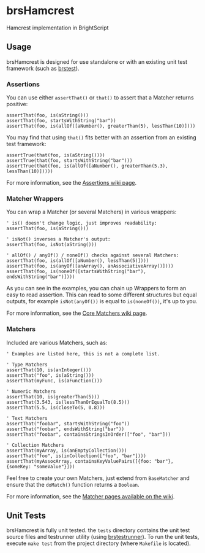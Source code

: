 # brsHamcrest
Hamcrest implementation in BrightScript


## Usage
brsHamcrest is designed for use standalone or with an existing unit test framework (such as [brstest](https://github.com/MarkRoddy/brstest)).


### Assertions
You can use either `assertThat()` or `that()` to assert that a Matcher returns positive:
```brightscript
assertThat(foo, is(aString()))
assertThat(foo, startsWithString("bar"))
assertThat(foo, is(allOf([aNumber(), greaterThan(5), lessThan(10)])))
```

You may find that using `that()` fits better with an assertion from an existing test framework:
```brightscript
assertTrue(that(foo, is(aString())))
assertTrue(that(foo, startsWithString("bar")))
assertTrue(that(foo, is(allOf([aNumber(), greaterThan(5.3), lessThan(10)]))))
```

For more information, see the [Assertions wiki page](https://github.com/imbenjamin/brsHamcrest/wiki/Assertions).

### Matcher Wrappers
You can wrap a Matcher (or several Matchers) in various wrappers:
```brightscript
' is() doesn't change logic, just improves readability:
assertThat(foo, is(aString()))

' isNot() inverses a Matcher's output:
assertThat(foo, isNot(aString()))

' allOf() / anyOf() / noneOf() checks against several Matchers:
assertThat(foo, is(allOf([aNumber(), lessThan(5)])))
assertThat(foo, is(anyOf([anArray(), anAssociativeArray()])))
assertThat(foo, is(noneOf([startsWithString("bar"), endsWithString("bar")])))
```
As you can see in the examples, you can chain up Wrappers to form an easy to read assertion. This can read to some different structures but equal outputs, for example `isNot(anyOf())` is equal to `is(noneOf())`, it's up to you.

For more information, see the [Core Matchers wiki page](https://github.com/imbenjamin/brsHamcrest/wiki/Core-Matchers).


### Matchers
Included are various Matchers, such as:
```brightscript
' Examples are listed here, this is not a complete list.

' Type Matchers
assertThat(10, is(anInteger()))
assertThat("foo", is(aString()))
assertThat(myFunc, is(aFunction()))

' Numeric Matchers
assertThat(10, is(greaterThan(5)))
assertThat(3.543, is(lessThanOrEqualTo(8.5)))
assertThat(5.5, is(closeTo(5, 0.8)))

' Text Matchers
assertThat("foobar", startsWithString("foo"))
assertThat("foobar", endsWithString("bar"))
assertThat("foobar", containsStringsInOrder(["foo", "bar"]))

' Collection Matchers
assertThat(myArray, is(anEmptyCollection()))
assertThat("foo", is(inCollection(["foo", "bar"])))
assertThat(myAssocArray, containsKeyValuePairs([{foo: "bar"}, {someKey: "someValue"}]))
```

Feel free to create your own Matchers, just extend from `BaseMatcher` and ensure that the `doMatch()` function returns a `Boolean`.

For more information, see the [Matcher pages available on the wiki](https://github.com/imbenjamin/brsHamcrest/wiki).

## Unit Tests
brsHamcrest is fully unit tested. the `tests` directory contains the unit test source files and testrunner utility (using [brstestrunner](https://github.com/sky-uk/roku-brstestrunner)). To run the unit tests, execute `make test` from the project directory (where `Makefile` is located).
